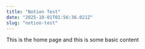 ```yaml
---
title: "Notion Test"
date: "2025-10-01T01:56:36.021Z"
slug: "notion-test"
---
```



This is the home page and this is some basic content

